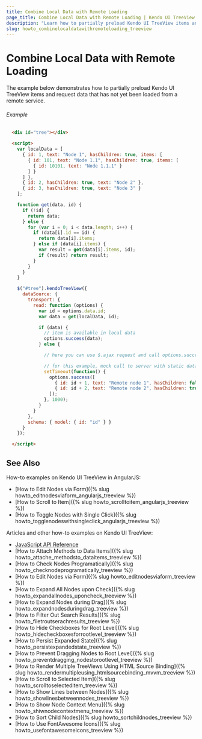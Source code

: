 ```yaml
---
title: Combine Local Data with Remote Loading
page_title: Combine Local Data with Remote Loading | Kendo UI TreeView Widget
description: "Learn how to partially preload Kendo UI TreeView items and request data that has not yet been loaded from a remote service."
slug: howto_combinelocaldatawithremoteloading_treeview
---
```


# Combine Local Data with Remote Loading

The example below demonstrates how to partially preload Kendo UI TreeView items and request data that has not yet been loaded from a remote service.

###### Example

```html
  <div id="tree"></div>

  <script>
    var localData = [
      { id: 1, text: "Node 1", hasChildren: true, items: [
        { id: 101, text: "Node 1.1", hasChildren: true, items: [
          { id: 10101, text: "Node 1.1.1" }
        ] }
      ] },
      { id: 2, hasChildren: true, text: "Node 2" },
      { id: 3, hasChildren: true, text: "Node 3" }
    ];

    function get(data, id) {
      if (!id) {
        return data;
      } else {
        for (var i = 0; i < data.length; i++) {
          if (data[i].id == id) {
            return data[i].items;
          } else if (data[i].items) {
            var result = get(data[i].items, id);
            if (result) return result;
          }
        }
      }
    }

    $("#tree").kendoTreeView({
      dataSource: {
        transport: {
          read: function (options) {
            var id = options.data.id;
            var data = get(localData, id);

            if (data) {
              // item is available in local data
              options.success(data);
            } else {

              // here you can use $.ajax request and call options.success in success handler

              // for this example, mock call to server with static data
              setTimeout(function() {
                options.success([
                  { id: id + 1, text: "Remote node 1", hasChildren: false },
                  { id: id + 2, text: "Remote node 2", hasChildren: true }
                ]);
              }, 1000);
            }
          }
        },
        schema: { model: { id: "id" } }
      }
    });

  </script>
```

## See Also

How-to examples on Kendo UI TreeView in AngularJS:

* [How to Edit Nodes via Form]({% slug howto_editnodesviaform_angularjs_treeview %})
* [How to Scroll to Item]({% slug howto_scrolltoitem_angularjs_treeview %})
* [How to Toggle Nodes with Single Click]({% slug howto_togglenodeswithsingleclick_angularjs_treeview %})

Articles and other how-to examples on Kendo UI TreeView:

* [JavaScript API Reference](/api/javascript/ui/treeview)
* [How to Attach Methods to Data Items]({% slug howto_attache_methodsto_dataitems_treeview %})
* [How to Check Nodes Programatically]({% slug howto_checknodeprogramatically_treeview %})
* [How to Edit Nodes via Form]({% slug howto_editnodesviaform_treeview %})
* [How to Expand All Nodes upon Check]({% slug howto_expandallnodes_uponcheck_treeview %})
* [How to Expand Nodes during Drag]({% slug howto_expandnodesduringdrag_treeview %})
* [How to Filter Out Search Results]({% slug howto_filetroutserachresults_treeview %})
* [How to Hide Checkboxes for Root Level]({% slug howto_hidecheckboxesforrootlevel_treeview %})
* [How to Persist Expanded State]({% slug howto_persistexpandedstate_treeview %})
* [How to Prevent Dragging Nodes to Root Level]({% slug howto_preventdragging_nodestorootlevel_treeview %})
* [How to Render Multiple TreeViews Using HTML Source Binding]({% slug howto_rendermultipleusing_htmlsourcebinding_mvvm_treeview %})
* [How to Scroll to Selected Item]({% slug howto_scrolltoselecteditem_treeview %})
* [How to Show Lines between Nodes]({% slug howto_showlinesbetweennodes_treeview %})
* [How to Show Node Context Menu]({% slug howto_shiwnodecontextmenu_treeview %})
* [How to Sort Child Nodes]({% slug howto_sortchildnodes_treeview %})
* [How to Use FontAwesome Icons]({% slug howto_usefontawesomeicons_treeview %})